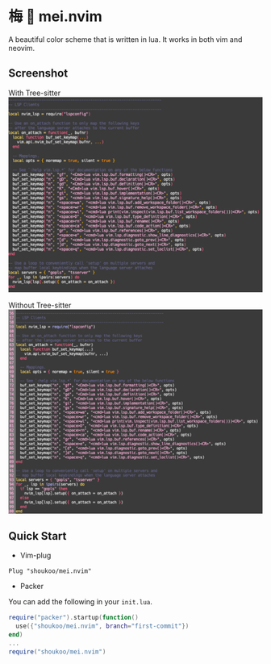 # 梅 💮 mei.nvim
A beautiful color scheme that is written in lua. It works in both vim and neovim.

## Screenshot
With Tree-sitter
![treesitter](treesitter_on.png)

Without Tree-sitter
![treesitter](treesitter_off.png)

## Quick Start
* Vim-plug
```vim
Plug "shoukoo/mei.nvim"
```
* Packer

You can add the following in your `init.lua`.
```lua
require("packer").startup(function()
  use({"shoukoo/mei.nvim", branch="first-commit"})
end)
...
require("shoukoo/mei.nvim")
```

